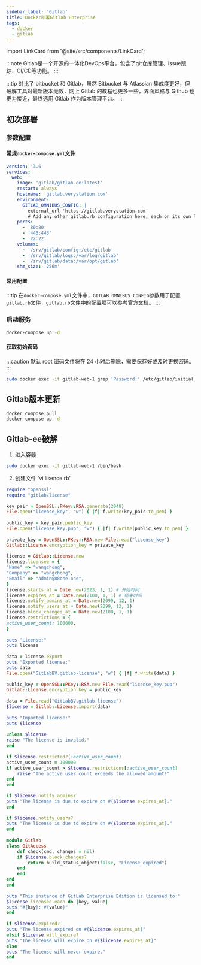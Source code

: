 ```yaml
---
sidebar_label: 'Gitlab'
title: Docker部署Gitlab Enterprise
tags:
  - docker
  - gitlab
---
```


import LinkCard from '@site/src/components/LinkCard';

:::note
Gitlab是一个开源的一体化DevOps平台，包含了git仓库管理、issue跟踪、CI/CD等功能。
:::

:::tip
对比了 bitbucket 和 Gitlab，虽然 Bitbucket 与 Atlassian 集成度更好，但破解工具对最新版本无效，网上 Gitlab 的教程也更多一些，界面风格与 Github 也更为接近，最终选用 Gitlab 作为版本管理平台。
:::

## 初次部署

### 参数配置

#### 常规`docker-compose.yml`文件

```yaml
version: '3.6'
services:
  web:
    image: 'gitlab/gitlab-ee:latest'
    restart: always
    hostname: 'gitlab.verystation.com'
    environment:
      GITLAB_OMNIBUS_CONFIG: |
        external_url 'https://gitlab.verystation.com'
        # Add any other gitlab.rb configuration here, each on its own line
    ports:
      - '80:80'
      - '443:443'
      - '22:22'
    volumes:
      - '/srv/gitlab/config:/etc/gitlab'
      - '/srv/gitlab/logs:/var/log/gitlab'
      - '/srv/gitlab/data:/var/opt/gitlab'
    shm_size: '256m'
```

#### 常用配置

:::tip
在`docker-compose.yml`文件中，`GITLAB_OMNIBUS_CONFIG`参数用于配置`gitlab.rb`文件，`gitlab.rb`文件中的配置项可以参考[官方文档](https://docs.gitlab.com/omnibus/settings/configuration.html)。
:::


### 启动服务

```bash
docker-compose up -d
```

#### 获取初始密码

:::caution
默认 root 密码文件将在 24 小时后删除，需要保存好或及时更换密码。
:::

```bash
sudo docker exec -it gitlab-web-1 grep 'Password:' /etc/gitlab/initial_root_password
```

## Gitlab版本更新

```bash
docker compose pull
docker compose up -d
```

## Gitlab-ee破解

1. 进入容器

```bash
sudo docker exec -it gitlab-web-1 /bin/bash
```

2. 创建文件 'vi lisence.rb'

```ruby title="lisence.rb"
require "openssl"  
require "gitlab/license"  
  
key_pair = OpenSSL::PKey::RSA.generate(2048)  
File.open("license_key", "w") { |f| f.write(key_pair.to_pem) }  
  
public_key = key_pair.public_key  
File.open("license_key.pub", "w") { |f| f.write(public_key.to_pem) }  
  
private_key = OpenSSL::PKey::RSA.new File.read("license_key")  
Gitlab::License.encryption_key = private_key  
  
license = Gitlab::License.new  
license.licensee = {  
"Name" => "wangchong",  
"Company" => "wangchong",  
"Email" => "admin@88one.one",  
}  
license.starts_at = Date.new(2023, 1, 1) # 开始时间  
license.expires_at = Date.new(2100, 1, 1) # 结束时间  
license.notify_admins_at = Date.new(2099, 12, 1)  
license.notify_users_at = Date.new(2099, 12, 1)  
license.block_changes_at = Date.new(2100, 1, 1)  
license.restrictions = {  
active_user_count: 100000,
}  
  
puts "License:"  
puts license  
  
data = license.export  
puts "Exported license:"  
puts data  
File.open("GitLabBV.gitlab-license", "w") { |f| f.write(data) }  
  
public_key = OpenSSL::PKey::RSA.new File.read("license_key.pub")  
Gitlab::License.encryption_key = public_key  
  
data = File.read("GitLabBV.gitlab-license")  
$license = Gitlab::License.import(data)  
  
puts "Imported license:"  
puts $license  
  
unless $license  
raise "The license is invalid."  
end  
  
if $license.restricted?(:active_user_count)  
active_user_count = 100000  
if active_user_count > $license.restrictions[:active_user_count]  
    raise "The active user count exceeds the allowed amount!"  
end  
end  
  
if $license.notify_admins?  
puts "The license is due to expire on #{$license.expires_at}."  
end  
  
if $license.notify_users?  
puts "The license is due to expire on #{$license.expires_at}."  
end  
  
module Gitlab  
class GitAccess  
    def check(cmd, changes = nil)  
    if $license.block_changes?  
        return build_status_object(false, "License expired")  
    end  
    end  
end  
end  
  
puts "This instance of GitLab Enterprise Edition is licensed to:"  
$license.licensee.each do |key, value|  
puts "#{key}: #{value}"  
end  
  
if $license.expired?  
puts "The license expired on #{$license.expires_at}"  
elsif $license.will_expire?  
puts "The license will expire on #{$license.expires_at}"  
else  
puts "The license will never expire."  
end
```
